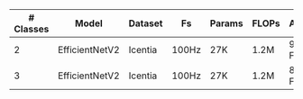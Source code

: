| # Classes | Model          | Dataset | Fs     | Params | FLOPs | Accuracy  | Cycles | Time | Arena | NVM  | RAM  |
| --------- | -------------- | ------- | ------ | ------ | ----- | --------- | ------ | ---- | ----- | ---- | ---- |
| 2         | EfficientNetV2 | Icentia | 100Hz  | 27K    | 1.2M  | 99.4% F1  | 8M/inf | 42ms | 25K   | 270K | 54K  |
| 3         | EfficientNetV2 | Icentia | 100Hz  | 27K    | 1.2M  | 80.1% F1  | 8M/inf | 42ms | 25K   | 270K | 54K  |
